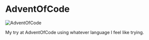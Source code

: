 # AdventOfCode

<img align="center" alt="AdventOfCode" src="https://repository-images.githubusercontent.com/317525417/b0a96000-346a-11eb-8581-79749c4d7ecc">

My try at AdventOfCode using whatever language I feel like trying.
